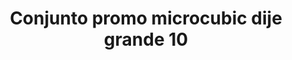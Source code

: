 ---
title: Conjunto promo microcubic dije grande 10
date: 
draft: false

# descripcion
description : Conjunto de cadena y dije con microcubic. Largo de cadena 40, 45 o 50 cm a elección

materials: Plata 925

color: 

dimensions: 

code: 06-26-0728

type: "Conjuntos"

categories: []

price: $4.590,00

price_eftvo: $3.905,00

# Images
# first image will be shown in the product page
images:
  # - image: "images/path_to_image"
  # La ubicacion de las imagenes es imagenes/Conjuntos/Conjuntos.Cadena y Dije/06-26-0728-conjunto-promo-microcubic-dije-grande-10
  - image: "./images/conjuntos/cadena_y_dije/06-26-0728-conjunto-promo-microcubic-dije-grande-10.jpg"
---